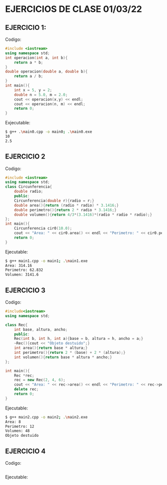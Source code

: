 # EJERCICIOS DE CLASE 01/03/22

## EJERCICIO 1:

Codigo:

```cpp
#include <iostream>
using namespace std;
int operacion(int a, int b){
    return a * b;
}
double operacion(double a, double b){
    return a / b;
}
int main(){
    int x = 5, y = 2;
    double n = 5.0, m = 2.0;
    cout << operacion(x,y) << endl;
    cout << operacion(n, m) << endl;
    return 0;
}
```

Exjecutable:

```sh
$ g++ .\main0.cpp -o main0; .\main0.exe  
10
2.5
```

<div style = "page-break-after: always"></div>

## EJERCICIO 2

Codigo:

```cpp
#include <iostream>
using namespace std;
class Circunferencia{
    double radio;
    public:
    Circunferencia(double r){radio = r;}
    double area(){return (radio * radio) * 3.1416;}
    double perimetro(){return 2 * radio * 3.1416;}
    double volumen(){return 4/3*(3.1416)*(radio * radio * radio);}
};
int main(){
    Circunferencia cir0(10.0);
    cout << "Area: " << cir0.area() << endl << "Perimetro: " << cir0.perimetro() << endl << "Volumen: " << cir0.volumen() << endl;
    return 0;
}
```

Ejecutable:

```sh
$ g++ main1.cpp -o main1; .\main1.exe
Area: 314.16
Perimetro: 62.832
Volumen: 3141.6
```

<div style="page-break-after: always"></div>

## EJERCICIO 3

Codigo:

```cpp
#include<iostream>
using namespace std;

class Rec{
    int base, altura, ancho;
    public:
    Rec(int b, int h, int a){base = b, altura = h, ancho = a;}
    ~Rec(){cout << "Objeto destuido";}
    int area(){return base * altura;}
    int perimetro(){return 2 * (base) + 2 * (altura);}
    int volumen(){return base * altura * ancho;}
};

int main(){
    Rec *rec;
    rec = new Rec(2, 4, 6);
    cout << "Area: " << rec->area() << endl << "Perimetro: " << rec->perimetro() << endl << "Volumen: " << rec->volumen() << endl;
    delete rec;
    return 0;
}

```

Ejecutable:

```sh
$ g++ main2.cpp -o main2; .\main2.exe
Area: 8
Perimetro: 12
Volumen: 48
Objeto destuido
```

<div style="page-break-after: always"></div>

## EJERCICIO 4

Codigo:

```cpp

```

Ejecutable:
```sh

```